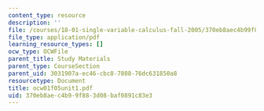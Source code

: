 ```yaml
---
content_type: resource
description: ''
file: /courses/18-01-single-variable-calculus-fall-2005/370eb8aec4b99f883d08baf0891c83e3_ocw01f05unit1.pdf
file_type: application/pdf
learning_resource_types: []
ocw_type: OCWFile
parent_title: Study Materials
parent_type: CourseSection
parent_uid: 3031907a-ec46-cbc8-7808-76dc631850a8
resourcetype: Document
title: ocw01f05unit1.pdf
uid: 370eb8ae-c4b9-9f88-3d08-baf0891c83e3
---
```

